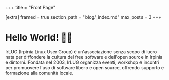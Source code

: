 +++
title = "Front Page"

[extra]
framed = true
section_path = "blog/_index.md"
max_posts = 3
+++

# Hello World! 👋🏼

IrLUG (Irpinia Linux User Group) è un'associazione senza scopo di lucro nata per diffondere la cultura del free software e dell'open source in Irpinia e dintorni.
Fondata nel 2003, IrLUG organizza eventi, workshop e incontri per promuovere l'uso di software libero e open source, offrendo supporto e formazione alla comunità locale.
